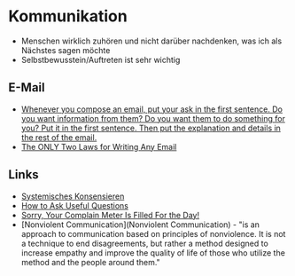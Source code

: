 # Kommunikation

- Menschen wirklich zuhören und nicht darüber nachdenken, was ich als Nächstes sagen möchte
- Selbstbewusstein/Auftreten ist sehr wichtig

## E-Mail

- [Whenever you compose an email, put your ask in the first sentence. Do you want information from them? Do you want them to do something for you? Put it in the first sentence. Then put the explanation and details in the rest of the email.](https://news.ycombinator.com/item?id=23064974)
- [The ONLY Two Laws for Writing Any Email](https://www.linkedin.com/pulse/only-two-laws-writing-any-email-henry-taylor/)

## Links

- [Systemisches Konsensieren](https://blog.objectbay.com/systemic-consensus-principle)
- [How to Ask Useful Questions](https://joshkaufman.net/how-to-ask-useful-questions/)
- [Sorry, Your Complain Meter Is Filled For the Day!](https://www.theemotionmachine.com/sorry-your-complain-meter-is-filled-for-the-day/)
- [Nonviolent Communication](Nonviolent Communication) - "is an approach to communication based on principles of nonviolence. It is not a technique to end disagreements, but rather a method designed to increase empathy and improve the quality of life of those who utilize the method and the people around them."
